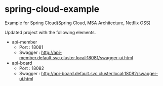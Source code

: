 # spring-cloud-example
Example for Spring Cloud(Spring Cloud, MSA Architecture, Netflix OSS)

Updated project with the following elements.
- api-member
    - Port : 18081
    - Swagger : http://api-member.default.svc.cluster.local:18081/swagger-ui.html
- api-board
  - Port : 18082
  - Swagger : http://api-board.default.svc.cluster.local:18082/swagger-ui.html
